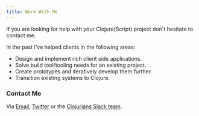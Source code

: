 ```yaml
---
title: Work With Me
---
```


If you are looking for help with your Clojure(Script) project don't
hesitate to contact me.

In the past I've helped clients in the following areas:

- Design and implement rich client side applications.
- Solve build tool/tooling needs for an existing project.
- Create prototypes and iteratively develop them further.
- Transition existing systems to Clojure.

### Contact Me

Via [Email](mailto:martinklepsch@googlemail.com),
[Twitter](https://twitter.com/martinklepsch) or the
[Clojurians Slack team](http://clojurians.net/).
